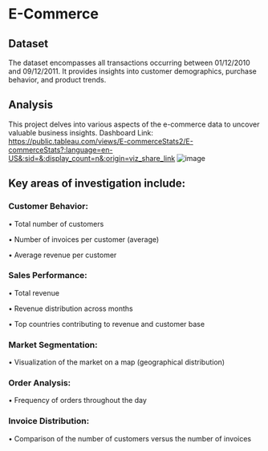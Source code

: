 # E-Commerce 
## Dataset

The dataset encompasses all transactions occurring between 01/12/2010 and 09/12/2011. It provides insights into customer demographics, purchase behavior, and product trends.

## Analysis

This project delves into various aspects of the e-commerce data to uncover valuable business insights.
Dashboard Link: https://public.tableau.com/views/E-commerceStats2/E-commerceStats?:language=en-US&:sid=&:display_count=n&:origin=viz_share_link
![image](https://github.com/nohamhmd/E-Commerce-Tableau-/assets/156810723/575d5452-47e5-4c7a-940d-593982d3fbab)

## Key areas of investigation include:

### Customer Behavior:

• Total number of customers

• Number of invoices per customer (average)

• Average revenue per customer

### Sales Performance:

• Total revenue

• Revenue distribution across months

• Top countries contributing to revenue and customer base

### Market Segmentation:

• Visualization of the market on a map (geographical distribution)

### Order Analysis:

• Frequency of orders throughout the day

### Invoice Distribution:

• Comparison of the number of customers versus the number of invoices
